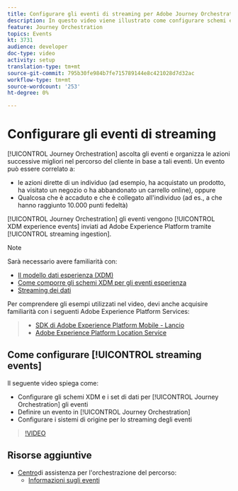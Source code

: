 ```yaml
---
title: Configurare gli eventi di streaming per Adobe Journey Orchestration
description: In questo video viene illustrato come configurare schemi e set di dati XDM per gli eventi di orchestrazione del percorso, definire un evento in Orchestrazione del percorso e configurare i sistemi di origine per lo streaming degli eventi
feature: Journey Orchestration
topics: Events
kt: 3731
audience: developer
doc-type: video
activity: setup
translation-type: tm+mt
source-git-commit: 795b30fe984b7fe715789144e8c421028d7d32ac
workflow-type: tm+mt
source-wordcount: '253'
ht-degree: 0%

---
```



# Configurare gli eventi di streaming

[!UICONTROL Journey Orchestration] ascolta gli eventi e organizza le azioni successive migliori nel percorso del cliente in base a tali eventi. Un evento può essere correlato a:

* le azioni dirette di un individuo (ad esempio, ha acquistato un prodotto, ha visitato un negozio o ha abbandonato un carrello online), oppure
* Qualcosa che è accaduto e che è collegato all&#39;individuo (ad es., a che hanno raggiunto 10.000 punti fedeltà)

[!UICONTROL Journey Orchestration] gli eventi vengono [!UICONTROL XDM experience events] inviati ad Adobe Experience Platform tramite [!UICONTROL streaming ingestion].

>[!NOTE]
>Sarà necessario avere familiarità con:
>
>* [Il modello dati esperienza (XDM)](https://docs.adobe.com/content/help/en/platform-learn/tutorials/schemas/understanding-the-xdm-system-and-experience-data-model.html)
>* [Come comporre gli schemi XDM per gli eventi esperienza](https://docs.adobe.com/content/help/en/platform-learn/tutorials/schemas/create-your-first-schema-with-out-of-the-box-components.html)
>* [Streaming dei dati](https://docs.adobe.com/content/help/en/platform-learn/tutorials/data-ingestion/understanding-streaming-ingestion.html)
>
>
Per comprendere gli esempi utilizzati nel video, devi anche acquisire familiarità con i seguenti Adobe Experience Platform Services:
>
>* [SDK di Adobe Experience Platform Mobile - Lancio](https://docs.adobe.com/content/help/en/core-services-learn/tutorials/launch-mobile/understanding-the-mobile-sdks.html)
>* [Adobe Experience Platform Location Service](https://docs.adobe.com/content/help/en/places/using/home.html)
>



## Come configurare [!UICONTROL streaming events]

Il seguente video spiega come:

* Configurare gli schemi XDM e i set di dati per [!UICONTROL Journey Orchestration] gli eventi
* Definire un evento in [!UICONTROL Journey Orchestration]
* Configurare i sistemi di origine per lo streaming degli eventi

>[!VIDEO](https://video.tv.adobe.com/v/29338?quality=12)

## Risorse aggiuntive

* [Centro](https://docs.adobe.com/content/help/en/journeys/using/journey-orchestration-home.html)di assistenza per l&#39;orchestrazione del percorso:
   * [Informazioni sugli eventi](https://docs.adobe.com/content/help/en/journeys/using/events-journeys/about-events.html)
